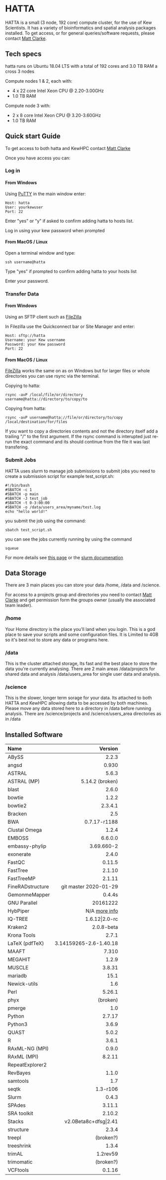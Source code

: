 # HATTA
HATTA is a small (3 node, 192 core) compute cluster, for the use of Kew Scientists. It has a variety of bioinformatics and spatial analysis packages installed. To get access, or for general queries/software requests, please contact [Matt Clarke](mailto:m.clarke@kew.org).

## Tech specs
hatta runs on Ubuntu 18.04 LTS with a total of 192 cores and 3.0 TB RAM a cross 3 nodes

Compute nodes 1 & 2, each with:
* 4 x 22 core Intel Xeon CPU @ 2.20-3.00GHz
* 1.0 TB RAM

Compute node 3 with:
* 2 x 8 core Intel Xeon CPU @ 3.20-3.60GHz
* 1.0 TB RAM

## Quick start Guide
To get access to both hatta and KewHPC contact [Matt Clarke](mailto:m.clarke@kew.org)

Once you have access you can:

### Log in
#### From Windows
Using [PuTTY](https://www.chiark.greenend.org.uk/~sgtatham/putty/latest.html) in the main window enter:

	Host: hatta
	User: yourkewuser
    Port: 22

Enter "yes" or "y" if asked to confirm adding hatta to hosts list.

Log in using your kew password when prompted

#### From MacOS / Linux

Open a terminal window and type:

	ssh username@hatta

Type "yes" if prompted to confirm adding hatta to your hosts list

Enter your password.

### Transfer Data
#### From Windows
Using an SFTP client such as [FileZilla](https://filezilla-project.org/download.php?platform=win64)

In Filezilla use the Quickconnect bar or Site Manager and enter:

	Host: sftp://hatta 
	Username: your Kew username
	Password: your Kew password
	Port: 22 
 
#### From MacOS / Linux
[FileZilla](https://filezilla-project.org) works the same on as on Windows but for larger files or whole directories you can use rsync via the terminal.

Copying to hatta:

	rsync -avP /local/file/or/directory username@hatta://directory/to/copy/to

Copying from hatta:

	rsync -avP username@hatta://file/or/directory/to/copy /local/destination/for/files

If you want to copy a directories contents and not the directory itself add a trailing "/" to the first argument.
If the rsync command is interupted just re-run the exact command and its should continue from the file it was last transfering.

### Submit Jobs
HATTA uses slurm to manage job submissions
to submit jobs you need to create a submission script
for example test_script.sh: 

	#!/bin/bash 
	#SBATCH -c 1
	#SBATCH -p main
	#SBATCH -J test_job
	#SBATCH -t 0-3:00:00
	#SBATCH -o /data/users_area/myname/test.log
	echo "hello world!"

you submit the job using the command:

	sbatch test_script.sh

you can see the jobs currently running by using the command 

	squeue

For more details see [this page](./software/slurm.md) or the [slurm documenation](https://slurm.schedmd.com/)
## Data Storage
There are 3 main places you can store your data /home, /data and /science.

For access to a projects group and directories you need to contact [Matt Clarke](mailto:m.clarke@kew.org) and get permission form the groups owner (usually the associated team leader).

### /home 
Your Home directory is the place you'll land when you login. This is a god place to save your scripts and some configuration files. It is Limited to 4GB so it's best not to store any data or programs here.
### /data
This is the cluster attached storage, Its fast and the best place to store the data you're currently analysing. There are 2 main areas /data/projects for shared data and analysis /data/users_area for single user data and analysis.
### /science
This is the slower, longer term sorage for your data. Its attached to both HATTA and KewHPC allowing datta to be accessed by both machines. Please move any data stored here to a directory in /data before running analysis. There are /science/projects and /science/users_area directories as in /data

## Installed Software

| Name | Version |
| :------ | ------: |
| ABySS | 2.2.3 |
| angsd | 0.930 |
| ASTRAL | 5.6.3 |
| ASTRAL (MP) | 5.14.2 (broken)|
| blast | 2.6.0 |
| bowtie | 1.2.2 |
| bowtie2 | 2.3.4.1 |
| Bracken | 2.5 |
| BWA | 0.7.17-r1188 |
| Clustal Omega | 1.2.4 |
| EMBOSS | 6.6.0.0 |
| embassy-phylip | 3.69.660-2 |
| exonerate | 2.4.0 | 
| FastQC | 0.11.5 |
| FastTree | 2.1.10 |
| FastTreeMP | 2.1.11 |
| FineRADstructure | git master 2020-01-29 |
| GemonmeMapper | 0.4.4s |
| GNU Parallel | 20161222 |
| HybPiper | N/A [more info](./software/hybpiper.md) |
| IQ-TREE | 1.6.12\|2.0-rc |
| Kraken2 | 2.0.8-beta |
| Krona Tools | 2.7.1 |
| LaTeX (pdfTeX) | 3.14159265-2.6-1.40.18 |
| MAAFT | 7.310 |
| MEGAHIT | 1.2.9 |
| MUSCLE | 3.8.31 |
| mariadb | 15.1 |
| Newick-utils | 1.6 |
| Perl | 5.26.1 |
| phyx | (broken) |
| pmerge | 1.0 |
| Python | 2.7.17 |
| Python3 | 3.6.9 |
| QUAST | 5.0.2 |
| R | 3.6.1 |
| RAxML-NG (MPI) | 0.9.0 |
| RAxML (MPI) | 8.2.11 |
| RepeatExplorer2 | |
| RevBayes | 1.1.0 | 
| samtools | 1.7 | 
| seqtk | 1.3-r106 |
| Slurm | 0.4.3 |
| SPAdes | 3.11.1 |
| SRA toolkit | 2.10.2 |
| Stacks | v2.0Beta8c+dfsg\|2.41 |
| structure | 2.3.4 |
| treepl | (broken?) |
| treeshrink | 1.3.4 |
| trimAL | 1.2rev59 |
| trimomatic | (broken?) |
| VCFtools | 0.1.16 |

